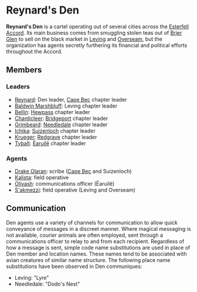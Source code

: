 # Reynard's Den

**Reynard's Den** is a cartel operating out of several cities across the [Esterfell Accord](../../societies/esterfell-accord/esterfell-accord.md). Its main business comes from smuggling stolen teas out of [Brier Glen](../../societies/esterfell-accord/brier-glen.md) to sell on the black market in [Leving](../../societies/esterfell-accord/leving/leving.md) and [Overseam](../../societies/esterfell-accord/overseam.md), but the organization has agents secretly furthering its financial and political efforts throughout the Accord.

## Members

### Leaders

- [Reynard](members/reynard.md): Den leader, [Cape Bec](../../societies/esterfell-accord/cape-bec/cape-bec.md) chapter leader
- [Baldwin Marshbluff](../gilded-purse/members/baldwin-marshbluff.md): Leving chapter leader
- [Bellin](members/bellin.md): [Hewpass](../../societies/esterfell-accord/hewpass.md) chapter leader
- [Chanticleer](members/chanticleer.md): [Bridgeport](../../societies/esterfell-accord/bridgeport.md) chapter leader
- [Grimbeard](members/grimbeard.md): [Needledale](../../societies/esterfell-accord/needledale.md) chapter leader
- [Ichika](members/ichika.md): [Suizenloch](../../societies/esterfell-accord/suizenloch.md) chapter leader
- [Krueger](members/krueger.md): [Redgrave](../../societies/esterfell-accord/redgrave.md) chapter leader
- [Tybalt](members/tybalt.md): [Ëaruilë](../../societies/esterfell-accord/earuile.md) chapter leader

### Agents

- [Drake Olaran](members/drake-olaran.md): scribe ([Cape Bec](../../societies/esterfell-accord/cape-luz.md) and Suizenloch)
- [Kalista](members/kalista.md): field operative
- [Olivash](members/olivash.md): communications officer (Ëaruilë)
- [S'akmezzi](members/sakmezzi.md): field operative (Leving and Overseam)

## Communication

Den agents use a variety of channels for communication to allow quick conveyance of messages in a discreet manner. Where magical messaging is not available, courier animals are often employed, sent through a communications officer to relay to and from each recipient. Regardless of how a message is sent, simple code name substitutions are used in place of Den member and location names. These names tend to be associated with avian creatures of similar name structure. The following place name substitutions have been observed in Den communiques:

- Leving: "Lyre"
- Needledale: "Dodo's Nest"
